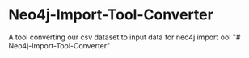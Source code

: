 # Neo4j-Import-Tool-Converter
A tool converting our csv dataset to input data for neo4j import ool
"# Neo4j-Import-Tool-Converter" 

